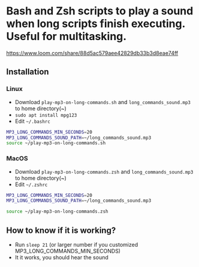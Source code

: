 # Bash and Zsh scripts to play a sound when long scripts finish executing. Useful for multitasking.
https://www.loom.com/share/88d5ac579aee42829db33b3d8eae74ff

## Installation
### Linux
* Download `play-mp3-on-long-commands.sh` and `long_commands_sound.mp3` to home directory(~)
* `sudo apt install mpg123`
* Edit `~/.bashrc`
```bash
MP3_LONG_COMMANDS_MIN_SECONDS=20
MP3_LONG_COMMANDS_SOUND_PATH=~/long_commands_sound.mp3
source ~/play-mp3-on-long-commands.sh
```
### MacOS
* Download `play-mp3-on-long-commands.zsh` and `long_commands_sound.mp3` to home directory(~)
* Edit `~/.zshrc`
```bash
MP3_LONG_COMMANDS_MIN_SECONDS=20
MP3_LONG_COMMANDS_SOUND_PATH=~/long_commands_sound.mp3

source ~/play-mp3-on-long-commands.zsh
```

## How to know if it is working?
* Run `sleep 21` (or larger number if you customized MP3_LONG_COMMANDS_MIN_SECONDS)
* It it works, you should hear the sound
